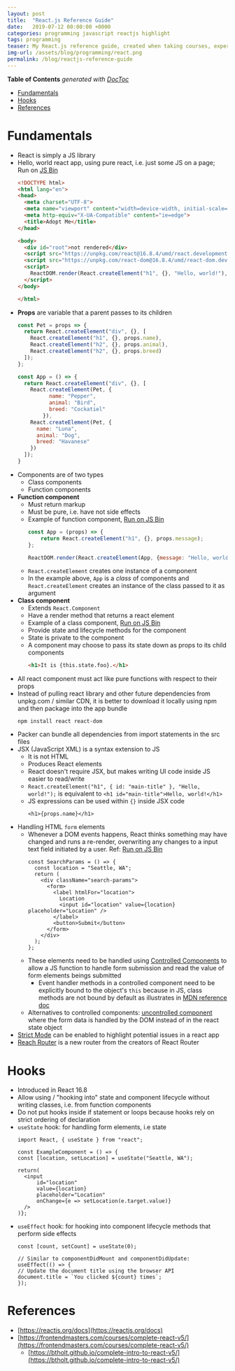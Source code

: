 ```yaml
---
layout: post
title:  "React.js Reference Guide"
date:   2019-07-12 00:00:00 +0000   
categories: programming javascript reactjs highlight
tags: programming
teaser: My React.js reference guide, created when taking courses, experimenting and coming across stuff during projects 
img-url: /assets/blog/programming/react.png
permalink: /blog/reactjs-reference-guide
---
```

<!-- START doctoc generated TOC please keep comment here to allow auto update -->
<!-- DON'T EDIT THIS SECTION, INSTEAD RE-RUN doctoc TO UPDATE -->
**Table of Contents**  *generated with [DocToc](https://github.com/thlorenz/doctoc)*

- [Fundamentals](#fundamentals)
- [Hooks](#hooks)
- [References](#references)

<!-- END doctoc generated TOC please keep comment here to allow auto update -->
# Fundamentals
* React is simply a JS library
* Hello, world react app, using pure react, i.e. just some JS on a page; Run on [JS Bin](https://jsbin.com/meqaroc/edit?html,output)
    ```html
    <!DOCTYPE html>
    <html lang="en">
    <head>
      <meta charset="UTF-8">
      <meta name="viewport" content="width=device-width, initial-scale=1.0">
      <meta http-equiv="X-UA-Compatible" content="ie=edge">
      <title>Adopt Me</title>
    </head>
    
    <body>
      <div id="root">not rendered</div>
      <script src="https://unpkg.com/react@16.8.4/umd/react.development.js"></script>
      <script src="https://unpkg.com/react-dom@16.8.4/umd/react-dom.development.js"></script>
      <script>
        ReactDOM.render(React.createElement("h1", {}, "Hello, world!"), document.getElementById("root"));
      </script>
    </body>
    
    </html>
    ```
* **Props** are variable that a parent passes to its children
    ```javascript
    const Pet = props => {
      return React.createElement("div", {}, [
        React.createElement("h1", {}, props.name),
        React.createElement("h2", {}, props.animal),
        React.createElement("h2", {}, props.breed)
      ]);
    };
    
    const App = () => {
      return React.createElement("div", {}, [
        React.createElement(Pet, {
              name: "Pepper",
              animal: "Bird",
              breed: "Cockatiel"
            }),
        React.createElement(Pet, {
          name: "Luna",
          animal: "Dog",
          breed: "Havanese"
        })
      ]);
    }
    ```  
* Components are of two types
  * Class components
  * Function components
* **Function component**
  * Must return markup
  * Must be pure, i.e. have not side effects
  * Example of function component, [Run on JS Bin](https://jsbin.com/jeziteb/edit?html,js,output)
    ```javascript
    const App = (props) => {
        return React.createElement("h1", {}, props.message);
    };
    
    ReactDOM.render(React.createElement(App, {message: "Hello, world!"}), document.getElementById("root"));
    ```
  * `React.createElement` creates one instance of a component
  * In the example above, `App` is a _class_ of components and `React.createElement` creates an instance of the class
  passed to it as argument
* **Class component**
  * Extends `React.Component`
  * Have a render method that returns a react element
  * Example of a class component, [Run on JS Bin](https://jsbin.com/nolujap/edit?js,output)
  * Provide state and lifecycle methods for the component
  * State is private to the component
  * A component may choose to pass its state down as props to its child components
    ```html
    <h1>It is {this.state.foo}.</h1>
    ```
* All react component must act like pure functions with respect to their props
* Instead of pulling react library and other future dependencies from unpkg.com / similar CDN, it is better to download
it locally using npm and then package into the app bundle
    ```shell script
    npm install react react-dom
    ```
* Packer can bundle all dependencies from import statements in the src files
* JSX (JavaScript XML) is a syntax extension to JS
  * It is not HTML
  * Produces React elements
  * React doesn't require JSX, but makes writing UI code inside JS easier to read/write
  * `React.createElement("h1", { id: "main-title" }, "Hello, world!");` is equivalent to `<h1 id="main-title">Hello, world!</h1>`
  * JS expressions can be used within `{}` inside JSX code    
    ```
    <h1>{props.name}</h1>
    ```
* Handling HTML `form` elements
  * Whenever a DOM events happens, React thinks something may have changed and runs a re-render, overwriting any changes
  to a input text field initiated by a user. Ref: [Run on JS Bin](https://jsbin.com/suxoxo/edit?html,js,output)
    ```
    const SearchParams = () => {
      const location = "Seattle, WA";
      return (
        <div className="search-params">
          <form>
            <label htmlFor="location">
              Location
              <input id="location" value={location} placeholder="Location" />
            </label>
            <button>Submit</button>
          </form>
        </div>
      );
    };
    ```
  * These elements need to be handled using [Controlled Components](https://reactjs.org/docs/forms.html#controlled-components) 
  to allow a JS function to handle form submission and read the value of form elements beings submitted
    * Event handler methods in a controlled component need to be explicitly bound to the object's `this` because in JS,
    class methods are not bound by default as illustrates in 
    [MDN reference doc](https://developer.mozilla.org/en-US/docs/Web/JavaScript/Reference/Global_objects/Function/bind)
  * Alternatives to controlled components: [uncontrolled component](https://reactjs.org/docs/uncontrolled-components.html)
  where the form data is handled by the DOM instead of in the react state object
* [Strict Mode](https://reactjs.org/docs/strict-mode.html) can be enabled to highlight potential issues in a react app
* [Reach Router](https://reach.tech/router) is a new router from the creators of React Router  

# Hooks
* Introduced in React 16.8
* Allow using / "hooking into" state and component lifecycle without writing classes, i.e. from function components
* Do not put hooks inside if statement or loops because hooks rely on strict ordering of declaration  
* `useState` hook: for handling form elements, i.e state
    ```
    import React, { useState } from "react";
    
    const ExampleComponent = () => {
    const [location, setLocation] = useState("Seattle, WA");
      
    return(
      <input
          id="location"
          value={location}
          placeholder="Location"
          onChange={e => setLocation(e.target.value)}
      />
    )};
    ```
* `useEffect` hook: for hooking into component lifecycle methods that perform side effects
    ```
    const [count, setCount] = useState(0);
    
    // Similar to componentDidMount and componentDidUpdate:
    useEffect(() => {
    // Update the document title using the browser API
    document.title = `You clicked ${count} times`;
    });
    ```

# References
* [https://reactjs.org/docs](https://reactjs.org/docs)
* [https://frontendmasters.com/courses/complete-react-v5/](https://frontendmasters.com/courses/complete-react-v5/)
  * [https://btholt.github.io/complete-intro-to-react-v5/](https://btholt.github.io/complete-intro-to-react-v5/)  